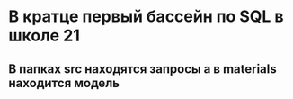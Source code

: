 # В кратце первый бассейн по SQL в школе 21 
## В папках src находятся запросы а в materials находится модель
